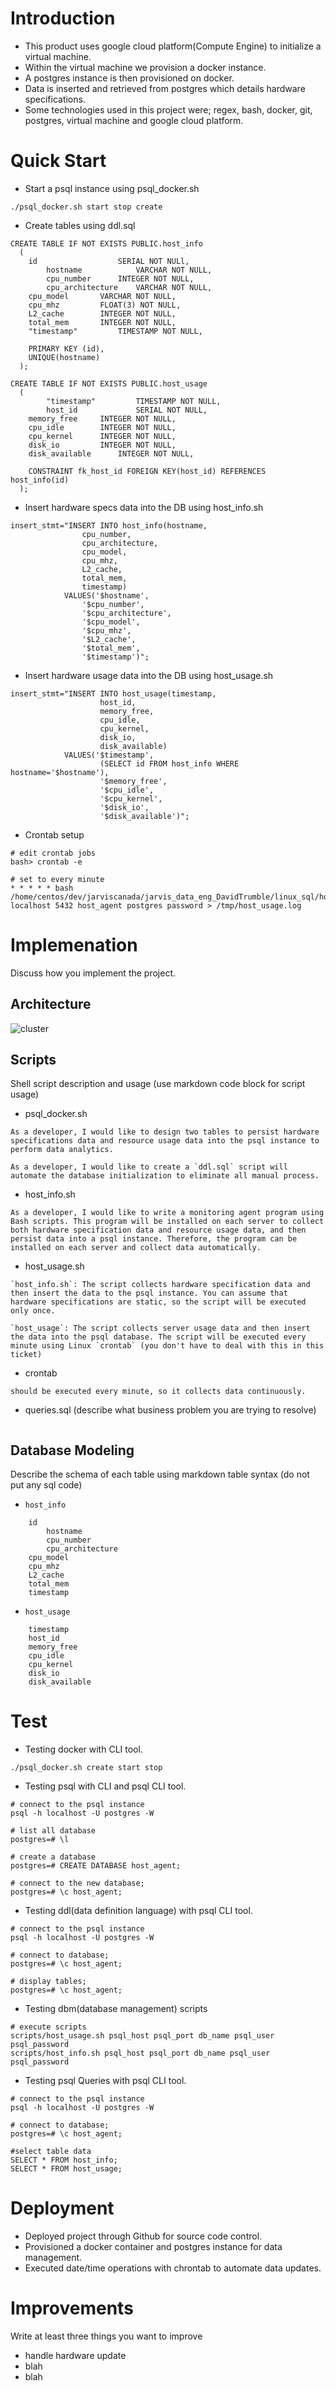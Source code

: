 # Introduction
- This product uses google cloud platform(Compute Engine) to initialize a virtual machine.
- Within the virtual machine we provision a docker instance.
- A postgres instance is then provisioned on docker.
- Data is inserted and retrieved from postgres which details hardware specifications.
- Some technologies used in this project were; regex, bash, docker, git, postgres, virtual machine and google cloud platform.

# Quick Start
- Start a psql instance using psql_docker.sh
```
./psql_docker.sh start stop create
```
- Create tables using ddl.sql
```
CREATE TABLE IF NOT EXISTS PUBLIC.host_info 
  ( 
	id               	SERIAL NOT NULl, 
     	hostname         	VARCHAR NOT NULL, 
     	cpu_number		INTEGER NOT NULL,
     	cpu_architecture 	VARCHAR NOT NULL,
	cpu_model		VARCHAR NOT NULL,
	cpu_mhz			FLOAT(3) NOT NULL,
	L2_cache		INTEGER NOT NULL,
	total_mem		INTEGER NOT NULL,
	"timestamp" 		TIMESTAMP NOT NULL,

	PRIMARY KEY (id),
	UNIQUE(hostname)
  );

CREATE TABLE IF NOT EXISTS PUBLIC.host_usage 
  ( 
     	"timestamp"    		TIMESTAMP NOT NULL, 
     	host_id        		SERIAL NOT NULL,
	memory_free		INTEGER NOT NULL,
	cpu_idle		INTEGER NOT NULL,
	cpu_kernel		INTEGER NOT NULL,
	disk_io			INTEGER NOT NULL,
	disk_available 		INTEGER NOT NULL,

	CONSTRAINT fk_host_id FOREIGN KEY(host_id) REFERENCES host_info(id)
  ); 
  ```

- Insert hardware specs data into the DB using host_info.sh
```
insert_stmt="INSERT INTO host_info(hostname, 
				cpu_number, 
				cpu_architecture, 
				cpu_model, 
				cpu_mhz, 
				L2_cache, 
				total_mem, 
				timestamp) 
			VALUES('$hostname', 
				'$cpu_number', 
				'$cpu_architecture', 
				'$cpu_model', 
				'$cpu_mhz', 
				'$L2_cache', 
				'$total_mem', 
				'$timestamp')";
```

- Insert hardware usage data into the DB using host_usage.sh
```
insert_stmt="INSERT INTO host_usage(timestamp, 
				    host_id, 
				    memory_free, 
				    cpu_idle, 
				    cpu_kernel, 
				    disk_io, 
				    disk_available) 
			VALUES('$timestamp', 
				    (SELECT id FROM host_info WHERE hostname='$hostname'), 
				    '$memory_free', 
				    '$cpu_idle', 
				    '$cpu_kernel', 
				    '$disk_io', 
				    '$disk_available')";
```

- Crontab setup
```
# edit crontab jobs
bash> crontab -e

# set to every minute
* * * * * bash /home/centos/dev/jarviscanada/jarvis_data_eng_DavidTrumble/linux_sql/host_agent/scripts/host_usage.sh localhost 5432 host_agent postgres password > /tmp/host_usage.log
```


# Implemenation
Discuss how you implement the project.

## Architecture
![cluster](https://user-images.githubusercontent.com/73845528/135342282-35a0a44d-a3e4-44a3-9bed-333153e32eed.jpg)


## Scripts
Shell script description and usage (use markdown code block for script usage)
- psql_docker.sh
```
As a developer, I would like to design two tables to persist hardware specifications data and resource usage data into the psql instance to perform data analytics.

As a developer, I would like to create a `ddl.sql` script will automate the database initialization to eliminate all manual process.
```
- host_info.sh
```
As a developer, I would like to write a monitoring agent program using Bash scripts. This program will be installed on each server to collect both hardware specification data and resource usage data, and then persist data into a psql instance. Therefore, the program can be installed on each server and collect data automatically.
```
- host_usage.sh
```
`host_info.sh`: The script collects hardware specification data and then insert the data to the psql instance. You can assume that hardware specifications are static, so the script will be executed only once. 

`host_usage`: The script collects server usage data and then insert the data into the psql database. The script will be executed every minute using Linux `crontab` (you don't have to deal with this in this ticket)
```
- crontab
```
should be executed every minute, so it collects data continuously.
```
- queries.sql (describe what business problem you are trying to resolve)
```
```

## Database Modeling
Describe the schema of each table using markdown table syntax (do not put any sql code)
- `host_info`
```
	id             	
     	hostname         	
     	cpu_number		
     	cpu_architecture 	
	cpu_model		
	cpu_mhz			
	L2_cache		
	total_mem		
	timestamp 
```
- `host_usage`
```
	timestamp 
	host_id
	memory_free 
	cpu_idle
	cpu_kernel 
	disk_io
	disk_available 
```

# Test
- Testing docker with CLI tool.
```
./psql_docker.sh create start stop
```
- Testing psql with CLI and psql CLI tool.
```
# connect to the psql instance
psql -h localhost -U postgres -W

# list all database
postgres=# \l

# create a database
postgres=# CREATE DATABASE host_agent;

# connect to the new database;
postgres=# \c host_agent;
```

- Testing ddl(data definition language) with psql CLI tool.
```
# connect to the psql instance
psql -h localhost -U postgres -W

# connect to database;
postgres=# \c host_agent;

# display tables;
postgres=# \c host_agent;
```
- Testing dbm(database management) scripts
```
# execute scripts
scripts/host_usage.sh psql_host psql_port db_name psql_user psql_password
scripts/host_info.sh psql_host psql_port db_name psql_user psql_password
```

- Testing psql Queries with psql CLI tool.
```
# connect to the psql instance
psql -h localhost -U postgres -W

# connect to database;
postgres=# \c host_agent;

#select table data
SELECT * FROM host_info;
SELECT * FROM host_usage;
```



# Deployment
- Deployed project through Github for source code control.
- Provisioned a docker container and postgres instance for data management.
- Executed date/time operations with chrontab to automate data updates.


# Improvements
Write at least three things you want to improve 
- handle hardware update 
- blah
- blah
